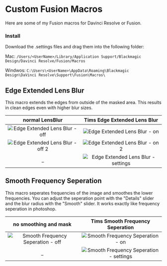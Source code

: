 # Custom Fusion Macros

Here are some of my Fusion macros for Davinci Resolve or Fusion.

### Install

Download the .settings files and drag them into the following folder:

Mac:
```/Users/<UserName>/Library/Application Support/Blackmagic Design/Davinci Resolve/Fusion/Macros```

Windwos:
```C:\Users\<UserName>\AppData\Roaming\Blackmagic Design\DaVinci Resolve\Support\Fusion\Macros\```

## Edge Extended Lens Blur

This macro extends the edges from outside of the masked area. This results in clean edges even with higher blur sizes.

normal LensBlur             |  Tims Edge Extended Lens Blur
:-------------------------:|:-------------------------:
![Edge Extended Lens Blur - off](https://github.com/user-attachments/assets/ac383c84-17e9-4725-b4be-8530b9fb970d) |  ![Edge Extended Lens Blur - on](https://github.com/user-attachments/assets/e6ea3c42-8c80-4520-8053-c656a14a049d)
![Edge Extended Lens Blur - off 2](https://github.com/user-attachments/assets/1ff5b575-0323-4f61-b266-dfc8e6bae9f2) | ![Edge Extended Lens Blur - on 2](https://github.com/user-attachments/assets/7b0ff8c5-6085-416e-bdc9-4960940971d6)
_ |  ![Edge Extended Lens Blur - settings](https://github.com/user-attachments/assets/2ed74226-4bfa-4c9e-b3ec-89f2da89c326)


## Smooth Frequency Seperation

This macro seperates frequencies of the image and smoothes the lower frequencies. You can adjust the seperation point with the "Details" slider and the blur radius with the "Smooth" slider.
It works exactly like frequency seperation in photoshop.

no smoothing and mask       |  Tims Smooth Frequency Seperation
:-------------------------:|:-------------------------:
![Smooth Frequency Seperation - off](https://github.com/user-attachments/assets/c5355fb4-4cef-4e72-973d-488c7e87da26) |  ![Smooth Frequency Seperation - on](https://github.com/user-attachments/assets/b0ad2798-fdf8-4fc0-8128-7c7c9726be71)
_ |  ![Smooth Frequency Seperation - settings](https://github.com/user-attachments/assets/57c45b5e-ab7b-4fcd-8cde-445de0247b6c)
